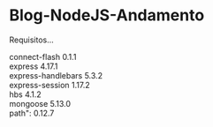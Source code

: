 # Blog-NodeJS-Andamento
Requisitos...

connect-flash 0.1.1 <br>
express 4.17.1 <br>
express-handlebars 5.3.2 <br>
express-session 1.17.2 <br>
hbs 4.1.2 <br>
mongoose 5.13.0 <br>
path": 0.12.7 <br>
